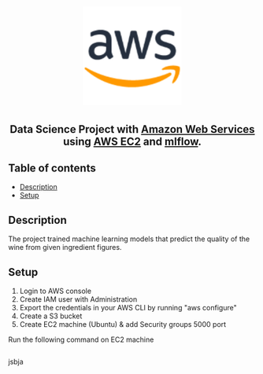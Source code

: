 <h1 align="center"><img src="aws/images/aws.png" alt="AWS" width=200 height=200></h1>

<h2 align="center">Data Science Project with <a href="https://aws.amazon.com/" target="blank">Amazon Web Services</a> using <a href="https://aws.amazon.com/ec2/" target="blank">AWS EC2</a> and <a href="https://mlflow.org/" target="blank">mlflow</a>.</h2>


## Table of contents
- [Description](#description)
- [Setup](#setup)



## Description 
The project trained machine learning models that predict the quality of the wine from given ingredient figures. 

## Setup

1. Login to AWS console
2. Create IAM user with Administration
3. Export the credentials in your AWS CLI by running "aws configure"
4. Create a S3 bucket
5. Create EC2 machine (Ubuntu) & add Security groups 5000 port

Run the following command on EC2 machine

```bash 
```
jsbja





